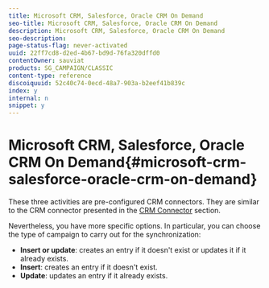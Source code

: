```yaml
---
title: Microsoft CRM, Salesforce, Oracle CRM On Demand
seo-title: Microsoft CRM, Salesforce, Oracle CRM On Demand
description: Microsoft CRM, Salesforce, Oracle CRM On Demand
seo-description: 
page-status-flag: never-activated
uuid: 22ff7cd8-d2ed-4b67-bd9d-76fa320dffd0
contentOwner: sauviat
products: SG_CAMPAIGN/CLASSIC
content-type: reference
discoiquuid: 52c40c74-0ecd-48a7-903a-b2eef41b839c
index: y
internal: n
snippet: y
---
```


# Microsoft CRM, Salesforce, Oracle CRM On Demand{#microsoft-crm-salesforce-oracle-crm-on-demand}

These three activities are pre-configured CRM connectors. They are similar to the CRM connector presented in the [CRM Connector](../../workflow/using/crm-connector.md) section.

Nevertheless, you have more specific options. In particular, you can choose the type of campaign to carry out for the synchronization:

* **Insert or update**: creates an entry if it doesn't exist or updates it if it already exists.
* **Insert**: creates an entry if it doesn't exist.
* **Update**: updates an entry if it already exists.

